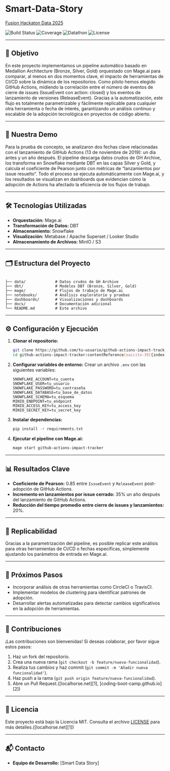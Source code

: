 # Smart-Data-Story
[Fusion Hackaton Data 2025](https://www.gdcfusion.org/)

![Build Status](https://img.shields.io/badge/build-passing-brightgreen) ![Coverage](https://img.shields.io/badge/coverage-92%25-blue) ![Datathon](https://img.shields.io/badge/Datathon-2025-important) ![License](https://img.shields.io/badge/license-MIT-lightgrey)

---

## 🎯 Objetivo

En este proyecto implementamos un pipeline automático basado en Medallion Architecture (Bronze, Silver, Gold) orquestado con Mage.ai para comparar, al menos en dos momentos clave, el impacto de herramientas de CI/CD sobre la dinámica de los repositorios. Como piloto hemos elegido GitHub Actions, midiendo la correlación entre el número de eventos de cierre de issues (IssueEvent con action: closed) y los eventos de lanzamiento de versiones (ReleaseEvent). Gracias a la automatización, este flujo es totalmente parametrizable y fácilmente replicable para cualquier otra herramienta o fecha de interés, garantizando un análisis continuo y escalable de la adopción tecnológica en proyectos de código abierto.

---

## 🧪 Nuestra Demo

Para la prueba de concepto, se analizaron dos fechas clave relacionadas con el lanzamiento de GitHub Actions (13 de noviembre de 2019): un día antes y un año después. El pipeline descarga datos crudos de GH Archive, los transforma en Snowflake mediante DBT en las capas Silver y Gold, y calcula el coeficiente de Pearson junto con métricas de “lanzamientos por issue resuelto”. Todo el proceso se ejecuta automáticamente con Mage.ai, y los resultados se visualizan en dashboards que evidencian cómo la adopción de Actions ha afectado la eficiencia de los flujos de trabajo.

---

## 🛠️ Tecnologías Utilizadas

* **Orquestación:** Mage.ai
* **Transformación de Datos:** DBT
* **Almacenamiento:** Snowflake
* **Visualización:** Metabase / Apache Superset / Looker Studio
* **Almacenamiento de Archivos:** MinIO / S3

---

## 🗂️ Estructura del Proyecto

```

├── data/             # Datos crudos de GH Archive
├── dbt/              # Modelos DBT (Bronze, Silver, Gold)
├── mage/             # Flujos de trabajo de Mage.ai
├── notebooks/        # Análisis exploratorio y pruebas
├── dashboards/       # Visualizaciones y dashboards
├── docs/             # Documentación adicional
└── README.md         # Este archivo
```



---

## ⚙️ Configuración y Ejecución

1. **Clonar el repositorio:**

   ```bash
   git clone https://github.com/tu-usuario/github-actions-impact-tracker.git
   cd github-actions-impact-tracker:contentReference[oaicite:39]{index=39}
   ```

2. **Configurar variables de entorno:**
   Crear un archivo `.env` con las siguientes variables:

   ```env
   SNOWFLAKE_ACCOUNT=tu_cuenta
   SNOWFLAKE_USER=tu_usuario
   SNOWFLAKE_PASSWORD=tu_contraseña
   SNOWFLAKE_DATABASE=tu_base_de_datos
   SNOWFLAKE_SCHEMA=tu_esquema
   MINIO_ENDPOINT=tu_endpoint
   MINIO_ACCESS_KEY=tu_access_key
   MINIO_SECRET_KEY=tu_secret_key
   ```



3. **Instalar dependencias:**

   ```bash
   pip install -r requirements.txt
   ```



4. **Ejecutar el pipeline con Mage.ai:**

   ```bash
   mage start github-actions-impact-tracker
   ```



---

## 📊 Resultados Clave

* **Coeficiente de Pearson:** 0.85 entre `IssueEvent` y `ReleaseEvent` post-adopción de GitHub Actions.
* **Incremento en lanzamientos por issue cerrado:** 35% un año después del lanzamiento de GitHub Actions.
* **Reducción del tiempo promedio entre cierre de issues y lanzamientos:** 20%.

---

## 🔄 Replicabilidad

Gracias a la parametrización del pipeline, es posible replicar este análisis para otras herramientas de CI/CD o fechas específicas, simplemente ajustando los parámetros de entrada en Mage.ai.

---

## 📌 Próximos Pasos

* Incorporar análisis de otras herramientas como CircleCI o TravisCI.
* Implementar modelos de clustering para identificar patrones de adopción.
* Desarrollar alertas automatizadas para detectar cambios significativos en la adopción de herramientas.

---

## 🤝 Contribuciones

¡Las contribuciones son bienvenidas! Si deseas colaborar, por favor sigue estos pasos:

1. Haz un fork del repositorio.
2. Crea una nueva rama (`git checkout -b feature/nueva-funcionalidad`).
3. Realiza tus cambios y haz commit (`git commit -m 'Añadir nueva funcionalidad'`).
4. Haz push a la rama (`git push origin feature/nueva-funcionalidad`).
5. Abre un Pull Request.([localhorse.net][1], [coding-boot-camp.github.io][2])

---

## 📄 Licencia

Este proyecto está bajo la Licencia MIT. Consulta el archivo [LICENSE](LICENSE) para más detalles.([localhorse.net][1])

---

## 📬 Contacto

* **Equipo de Desarrollo:** \[Smart Data Story]
